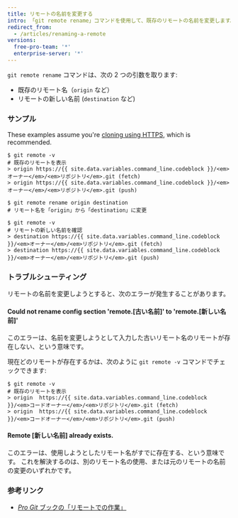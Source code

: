 ```yaml
---
title: リモートの名前を変更する
intro: 「git remote rename」コマンドを使用して、既存のリモートの名前を変更します。
redirect_from:
  - /articles/renaming-a-remote
versions:
  free-pro-team: '*'
  enterprise-server: '*'
---
```


`git remote rename` コマンドは、次の 2 つの引数を取ります:

* 既存のリモート名（`origin` など）
* リモートの新しい名前 (`destination` など)

### サンプル

These examples assume you're [cloning using HTTPS](/articles/which-remote-url-should-i-use/#cloning-with-https-urls), which is recommended.

```shell
$ git remote -v
# 既存のリモートを表示
> origin https://{{ site.data.variables.command_line.codeblock }}/<em>オーナー</em>/<em>リポジトリ</em>.git (fetch)
> origin https://{{ site.data.variables.command_line.codeblock }}/<em>オーナー</em>/<em>リポジトリ</em>.git (push)

$ git remote rename origin destination
# リモート名を「origin」から「destination」に変更

$ git remote -v
# リモートの新しい名前を確認
> destination https://{{ site.data.variables.command_line.codeblock }}/<em>オーナー</em>/<em>リポジトリ</em>.git (fetch)
> destination https://{{ site.data.variables.command_line.codeblock }}/<em>オーナー</em>/<em>リポジトリ</em>.git (push)
```

### トラブルシューティング

リモートの名前を変更しようとすると、次のエラーが発生することがあります。

#### Could not rename config section 'remote.[古い名前]' to 'remote.[新しい名前]'

このエラーは、名前を変更しようとして入力した古いリモート名のリモートが存在しない、という意味です。

現在どのリモートが存在するかは、次のように `git remote -v` コマンドでチェックできます:

```shell
$ git remote -v
# 既存のリモートを表示
> origin  https://{{ site.data.variables.command_line.codeblock }}/<em>コードオーナー</em>/<em>リポジトリ</em>.git (fetch)
> origin  https://{{ site.data.variables.command_line.codeblock }}/<em>コードオーナー</em>/<em>リポジトリ</em>.git (push)
```

#### Remote [新しい名前] already exists.

このエラーは、使用しようとしたリモート名がすでに存在する、という意味です。 これを解決するのは、別のリモート名の使用、または元のリモートの名前の変更のいずれかです。

### 参考リンク

- [_Pro Git_ ブックの「リモートでの作業」](https://git-scm.com/book/en/Git-Basics-Working-with-Remotes)
